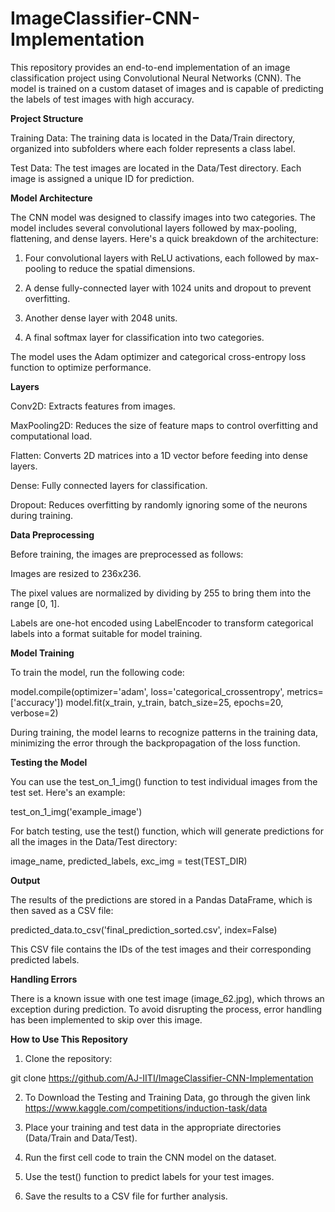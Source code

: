 # ImageClassifier-CNN-Implementation

This repository provides an end-to-end implementation of an image classification project using Convolutional Neural Networks (CNN). The model is trained on a custom dataset of images and is capable of predicting the labels of test images with high accuracy.

**Project Structure**

Training Data: The training data is located in the Data/Train directory, organized into subfolders where each folder represents a class label.

Test Data: The test images are located in the Data/Test directory. Each image is assigned a unique ID for prediction.

**Model Architecture**

The CNN model was designed to classify images into two categories. The model includes several convolutional layers followed by max-pooling, flattening, and dense layers. Here's a quick breakdown of the architecture:

1. Four convolutional layers with ReLU activations, each followed by max-pooling to reduce the spatial dimensions.

2. A dense fully-connected layer with 1024 units and dropout to prevent overfitting.

3. Another dense layer with 2048 units.

4. A final softmax layer for classification into two categories.



The model uses the Adam optimizer and categorical cross-entropy loss function to optimize performance.

**Layers**

Conv2D: Extracts features from images.

MaxPooling2D: Reduces the size of feature maps to control overfitting and computational load.

Flatten: Converts 2D matrices into a 1D vector before feeding into dense layers.

Dense: Fully connected layers for classification.

Dropout: Reduces overfitting by randomly ignoring some of the neurons during training.


**Data Preprocessing**

Before training, the images are preprocessed as follows:

Images are resized to 236x236.

The pixel values are normalized by dividing by 255 to bring them into the range [0, 1].

Labels are one-hot encoded using LabelEncoder to transform categorical labels into a format suitable for model training.


**Model Training**

To train the model, run the following code:

model.compile(optimizer='adam', loss='categorical_crossentropy', metrics=['accuracy'])
model.fit(x_train, y_train, batch_size=25, epochs=20, verbose=2)

During training, the model learns to recognize patterns in the training data, minimizing the error through the backpropagation of the loss function.

**Testing the Model**

You can use the test_on_1_img() function to test individual images from the test set. Here's an example:

test_on_1_img('example_image')

For batch testing, use the test() function, which will generate predictions for all the images in the Data/Test directory:

image_name, predicted_labels, exc_img = test(TEST_DIR)

**Output**

The results of the predictions are stored in a Pandas DataFrame, which is then saved as a CSV file:

predicted_data.to_csv('final_prediction_sorted.csv', index=False)

This CSV file contains the IDs of the test images and their corresponding predicted labels.

**Handling Errors**

There is a known issue with one test image (image_62.jpg), which throws an exception during prediction. To avoid disrupting the process, error handling has been implemented to skip over this image.

**How to Use This Repository**

1. Clone the repository:

git clone https://github.com/AJ-IITI/ImageClassifier-CNN-Implementation


2. To Download the Testing and Training Data, go through the given link https://www.kaggle.com/competitions/induction-task/data


3. Place your training and test data in the appropriate directories (Data/Train and Data/Test).


4. Run the first cell code to train the CNN model on the dataset.


5. Use the test() function to predict labels for your test images.


6. Save the results to a CSV file for further analysis.
